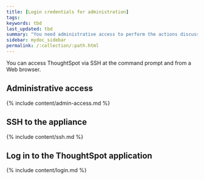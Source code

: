 ```yaml
---
title: [Login credentials for administration]
tags:
keywords: tbd
last_updated: tbd
summary: "You need administrative access to perform the actions discussed in this guide. "
sidebar: mydoc_sidebar
permalink: /:collection/:path.html
---
```

You can access ThoughtSpot via SSH at the command prompt and from a Web browser.

## Administrative access

{% include content/admin-access.md %}

## SSH to the appliance

{% include content/ssh.md %}

## Log in to the ThoughtSpot application

{% include content/login.md %}
